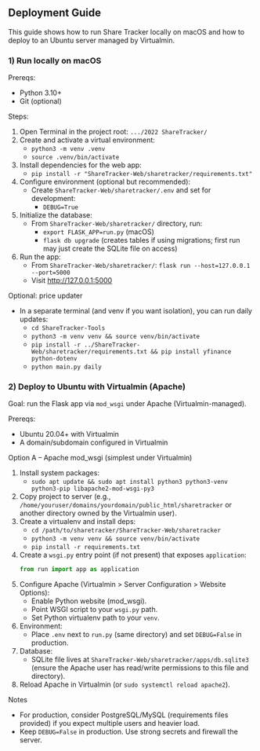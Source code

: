 ## Deployment Guide

This guide shows how to run Share Tracker locally on macOS and how to deploy to an Ubuntu server managed by Virtualmin.

### 1) Run locally on macOS

Prereqs:
- Python 3.10+
- Git (optional)

Steps:
1. Open Terminal in the project root: `.../2022 ShareTracker/`
2. Create and activate a virtual environment:
   - `python3 -m venv .venv`
   - `source .venv/bin/activate`
3. Install dependencies for the web app:
   - `pip install -r "ShareTracker-Web/sharetracker/requirements.txt"`
4. Configure environment (optional but recommended):
   - Create `ShareTracker-Web/sharetracker/.env` and set for development:
     - `DEBUG=True`
5. Initialize the database:
   - From `ShareTracker-Web/sharetracker/` directory, run:
     - `export FLASK_APP=run.py` (macOS)
     - `flask db upgrade` (creates tables if using migrations; first run may just create the SQLite file on access)
6. Run the app:
   - From `ShareTracker-Web/sharetracker/`: `flask run --host=127.0.0.1 --port=5000`
   - Visit http://127.0.0.1:5000

Optional: price updater
- In a separate terminal (and venv if you want isolation), you can run daily updates:
  - `cd ShareTracker-Tools`
  - `python3 -m venv venv && source venv/bin/activate`
  - `pip install -r ../ShareTracker-Web/sharetracker/requirements.txt && pip install yfinance python-dotenv`
  - `python main.py daily`

### 2) Deploy to Ubuntu with Virtualmin (Apache)

Goal: run the Flask app via `mod_wsgi` under Apache (Virtualmin-managed).

Prereqs:
- Ubuntu 20.04+ with Virtualmin
- A domain/subdomain configured in Virtualmin

Option A – Apache mod_wsgi (simplest under Virtualmin)
1. Install system packages:
   - `sudo apt update && sudo apt install python3 python3-venv python3-pip libapache2-mod-wsgi-py3`
2. Copy project to server (e.g., `/home/youruser/domains/yourdomain/public_html/sharetracker` or another directory owned by the Virtualmin user).
3. Create a virtualenv and install deps:
   - `cd /path/to/sharetracker/ShareTracker-Web/sharetracker`
   - `python3 -m venv venv && source venv/bin/activate`
   - `pip install -r requirements.txt`
4. Create a `wsgi.py` entry point (if not present) that exposes `application`:
   ```python
   from run import app as application
   ```
5. Configure Apache (Virtualmin > Server Configuration > Website Options):
   - Enable Python website (mod_wsgi).
   - Point WSGI script to your `wsgi.py` path.
   - Set Python virtualenv path to your `venv`.
6. Environment:
   - Place `.env` next to `run.py` (same directory) and set `DEBUG=False` in production.
7. Database:
   - SQLite file lives at `ShareTracker-Web/sharetracker/apps/db.sqlite3` (ensure the Apache user has read/write permissions to this file and directory).
8. Reload Apache in Virtualmin (or `sudo systemctl reload apache2`).

Notes
- For production, consider PostgreSQL/MySQL (requirements files provided) if you expect multiple users and heavier load.
- Keep `DEBUG=False` in production. Use strong secrets and firewall the server.





